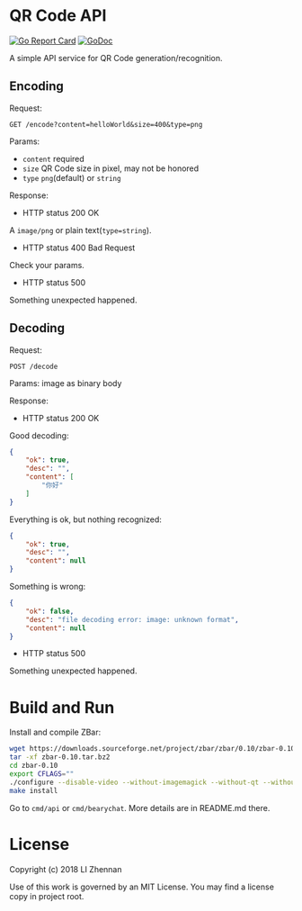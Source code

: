 # QR Code API

[![Go Report Card](https://goreportcard.com/badge/github.com/nanmu42/qrcode-api)](https://goreportcard.com/report/github.com/nanmu42/qrcode-api)
[![GoDoc](https://godoc.org/github.com/nanmu42/qrcode-api?status.svg)](https://godoc.org/github.com/nanmu42/qrcode-api)

A simple API service for QR Code generation/recognition.

## Encoding

Request:

```
GET /encode?content=helloWorld&size=400&type=png
```

Params:

* `content` required
* `size` QR Code size in pixel, may not be honored
* `type` `png`(default) or `string`

Response:

* HTTP status 200 OK

A `image/png` or plain text(`type=string`).

* HTTP status 400 Bad Request

Check your params.

* HTTP status 500

Something unexpected happened.

## Decoding

Request:

```
POST /decode
```

Params: image as binary body

Response:

* HTTP status 200 OK

Good decoding:

```json
{
    "ok": true,
    "desc": "",
    "content": [
        "你好"
    ]
}
```

Everything is ok, but nothing recognized:

```json
{
    "ok": true,
    "desc": "",
    "content": null
}
```

Something is wrong:

```json
{
    "ok": false,
    "desc": "file decoding error: image: unknown format",
    "content": null
}
```

* HTTP status 500

Something unexpected happened.

# Build and Run

Install and compile ZBar:

```bash
wget https://downloads.sourceforge.net/project/zbar/zbar/0.10/zbar-0.10.tar.bz2
tar -xf zbar-0.10.tar.bz2
cd zbar-0.10
export CFLAGS=""
./configure --disable-video --without-imagemagick --without-qt --without-python --without-gtk --without-x --disable-pthread
make install
```

Go to `cmd/api` or `cmd/bearychat`. More details are in README.md there.

# License

Copyright (c) 2018 LI Zhennan

Use of this work is governed by an MIT License.
You may find a license copy in project root.